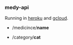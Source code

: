 ### medy-api

Running in [heroku](https://medy-api.herokuapp.com/) and [gcloud](https://medy-315402.et.r.appspot.com). 

* /medicince/**name**
  
* /category/**cat** 
  
